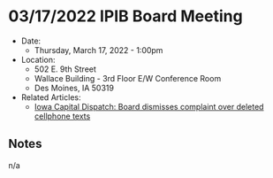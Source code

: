 # 03/17/2022 IPIB Board Meeting

- Date: 
    - Thursday, March 17, 2022 - 1:00pm
- Location: 
    - 502 E. 9th Street
    - Wallace Building - 3rd Floor E/W Conference Room
    - Des Moines, IA 50319
- Related Articles: 
    - [Iowa Capital Dispatch: Board dismisses complaint over deleted cellphone texts](https://iowacapitaldispatch.com/2022/03/17/board-dismisses-complaint-over-deleted-cellphone-texts/?fbclid=IwAR1U2QdNPKbn58iHhzaGbVCX2JUiHSABR_-BJC_ZBqi5W66eMoqZ_HTfRCc)

## Notes

n/a
